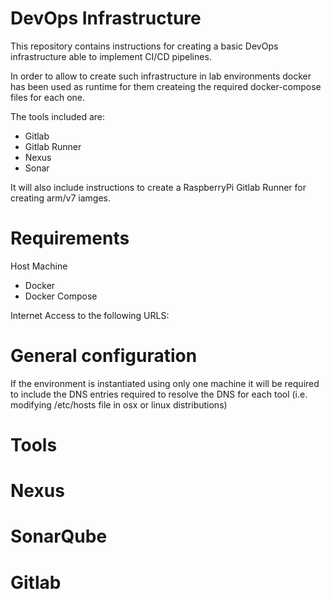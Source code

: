 # DevOps Infrastructure

This repository contains instructions for creating a basic DevOps infrastructure able to implement CI/CD pipelines.

In order to allow to create such infrastructure in lab environments docker has been used as runtime for them createing the required docker-compose files for each one.

The tools included are:

- Gitlab
- Gitlab Runner
- Nexus
- Sonar

It will also include instructions to create a RaspberryPi Gitlab Runner for creating arm/v7 iamges.

# Requirements
 
Host Machine

- Docker
- Docker Compose

Internet Access to the following URLS:

# General configuration

If the environment is instantiated using only one machine it will be required to include the DNS entries required to resolve the DNS for each tool (i.e. modifying /etc/hosts file in osx or linux distributions)

# Tools

# Nexus

# SonarQube

# Gitlab

